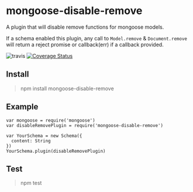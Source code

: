 # mongoose-disable-remove
A plugin that will disable remove functions for mongoose models.

If a schema enabled this plugin, any call to `Model.remove` & `Document.remove` will return a reject promise or callback(err) if a callback provided.

![travis](https://img.shields.io/travis/isayme/mongoose-disable-remove.svg)
[![Coverage Status](https://coveralls.io/repos/github/isayme/mongoose-disable-remove/badge.svg?branch=master)](https://coveralls.io/github/isayme/mongoose-disable-remove?branch=master)

## Install
> npm install mongoose-disable-remove

## Example

````
var mongoose = require('mongoose')
var disableRemovePlugin = require('mongoose-disable-remove')

var YourSchema = new Schema({
  content: String
})
YourSchema.plugin(disableRemovePlugin)
````

## Test
> npm test
